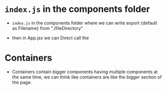 # `index.js` in the components folder 
- `index.js` in the components folder where we can write export {default as Filename} from "./fileDirectory"

- then in App.jsx we can Direct call the 
# Containers
- Containers contain bigger components having multiple components at the same time, we can think like containers are like the bigger section of the page.